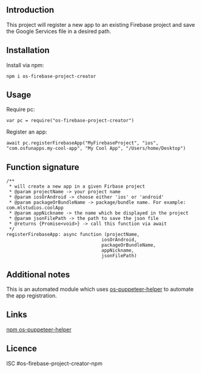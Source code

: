 Introduction
------------

This project will register a new app to an existing Firebase project and save the Google Services file in a desired path.

## Installation
Install via npm:
    
    npm i os-firebase-project-creator


## Usage       
Require pc:
        
    var pc = require("os-firebase-project-creator")

     
      
Register an app:     
    
    await pc.registerFirebaseApp("MyFirebaseProject", "ios", "com.osfunapps.my-cool-app", "My Cool App", "/Users/home/Desktop")



## Function signature

    
    /**
     * will create a new app in a given Firbase project
     * @param projectName -> your project name
     * @param iosOrAndroid -> choose either 'ios' or 'android'
     * @param packageOrBundleName -> package/bundle name. For example: com.mlstudios.coolApp
     * @param appNickname -> the name which be displayed in the project
     * @param jsonFilePath -> the path to save the json file
     * @returns {Promise<void>} -> call this function via await
     */
    registerFirebaseApp: async function (projectName,
                                       iosOrAndroid,
                                       packageOrBundleName,
                                       appNickname,
                                       jsonFilePath)
                                       
## Additional notes
This is an automated module which uses [os-puppeteer-helper](https://github.com/osfunapps/os-puppeteer-helper-npm) to automate the app registration. 

## Links
[npm os-puppeteer-helper](https://github.com/osfunapps/os-puppeteer-helper-npm)

## Licence
ISC
#os-firebase-project-creator-npm
